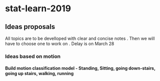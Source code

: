 # stat-learn-2019
## Ideas proposals 
All topics are to be develloped with clear and concise notes . Then we will have to choose one to work on .
Delay is on March 28

### Ideas based on motion
#### Build motion classification model - Standing, Sitting, going down-stairs, going up stairs, walking, running










